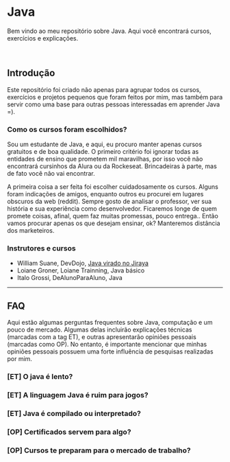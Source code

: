 # Java
Bem vindo ao meu repositório sobre Java. Aqui você encontrará cursos, exercícios e explicações.

</br>

## Introdução
Este repositório foi criado não apenas para agrupar todos os cursos, exercícios e projetos pequenos que foram feitos por mim, mas também para servir como uma base para outras pessoas interessadas em aprender Java =).


### Como os cursos foram escolhidos?
Sou um estudante de Java, e aqui, eu procuro manter apenas cursos gratuitos e de boa qualidade. 
O primeiro critério foi ignorar todas as entidades de ensino que prometem mil maravilhas, por isso você não encontrará cursinhos da Alura ou da Rockeseat. Brincadeiras à parte, mas de fato você não vai encontrar.

A primeira coisa a ser feita foi escolher cuidadosamente os cursos. Alguns foram indicações de amigos, enquanto outros eu procurei em lugares obscuros da web (reddit). 
Sempre gosto de analisar o professor, ver sua história e sua experiência como desenvolvedor. Ficaremos longe de quem promete coisas, afinal, quem faz muitas promessas, pouco entrega.. Então vamos procurar apenas os que desejam ensinar, ok? Manteremos distância dos marketeiros. 

### Instrutores e cursos 
- William Suane, DevDojo, <a href="https://www.youtube.com/playlist?list=PL62G310vn6nFIsOCC0H-C2infYgwm8SWW">Java virado no Jiraya</a>
- Loiane Groner, Loiane Trainning, Java básico
- Italo Grossi, DeAlunoParaAluno, Java 
  
___________________________

## FAQ 
Aqui estão algumas perguntas frequentes sobre Java, computação e um pouco de mercado. Algumas delas incluirão explicações técnicas (marcadas com a tag ET), e outras apresentarão opiniões pessoais (marcadas como OP). No entanto, é importante mencionar que minhas opiniões pessoais possuem uma forte influência de pesquisas realizadas por mim.

### [ET] O java é lento? 


### [ET] A linguagem Java é ruim para jogos?


### [ET] Java é compilado ou interpretado?


### [OP] Certificados servem para algo? 


### [OP] Cursos te preparam para o mercado de trabalho? 

